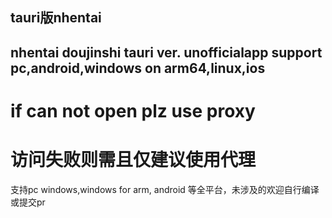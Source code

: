 ## tauri版nhentai
## nhentai doujinshi tauri ver. unofficialapp support pc,android,windows on arm64,linux,ios

# if can not open plz use proxy
# 访问失败则需且仅建议使用代理
支持pc windows,windows for arm, android 等全平台，未涉及的欢迎自行编译或提交pr